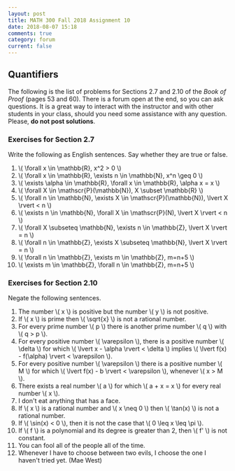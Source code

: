 ```yaml
---
layout: post
title: MATH 300 Fall 2018 Assignment 10
date: 2018-08-07 15:18
comments: true
category: forum
current: false
---
```


## Quantifiers

<div class="alert alert-info">
	The following is the list of problems for Sections 2.7 and 2.10 of the <em>Book of Proof</em> (pages 53 and 60).  There is a forum open at the end, so you can ask questions.  It is a great way to interact with the instructor and with other students in your class, should you need some assistance with any question. Please, <strong>do not post solutions</strong>.
</div>

### Exercises for Section 2.7

Write the following as English sentences.  Say whether they are true or false.

1. \\( \forall x \in \mathbb{R}, x^2 > 0 \\)
2. \\( \forall x \in \mathbb{R}, \exists n \in \mathbb{N}, x^n \geq 0 \\)
3. \\( \exists \alpha \in \mathbb{R}, \forall x \in \mathbb{R}, \alpha x = x \\)
4. \\( \forall X \in \mathscr{P}(\\mathbb{N}), X \subset \mathbb{R} \\)
5. \\( \forall n \in \mathbb{N}, \exists X \in \mathscr{P}(\mathbb{N}), \lvert X \rvert < n \\)
6. \\( \exists n \in \mathbb{N}, \forall X \in \mathscr{P}(N), \lvert X \rvert < n \\)
7. \\( \forall X \subseteq \mathbb{N}, \exists n \in \mathbb{Z}, \lvert X \rvert = n \\)
8. \\( \forall n \in \mathbb{Z}, \exists X \subseteq \mathbb{N}, \lvert X \rvert = n \\)
9. \\( \forall n \in \mathbb{Z}, \exists m \in \mathbb{Z}, m=n+5 \\)
10. \\( \exists m \in \mathbb{Z}, \forall n \in \mathbb{Z}, m=n+5 \\)

### Exercises for Section 2.10

Negate the following sentences.

1. The number \\( x \\) is positive but the number \\( y \\) is not positive.
2. If \\( x \\) is prime then \\( \sqrt{x} \\) is not a rational number.
3. For every prime number \\( p \\) there is another prime number \\( q \\) with \\( q > p \\).
4. For every positive number \\( \varepsilon \\), there is a positive number \\( \delta \\) for which \\( \lvert x - \alpha \rvert < \delta \\) implies \\( \lvert f(x) - f(\alpha) \rvert < \varepsilon \\).
5. For every positive number \\( \varepsilon \\) there is a positive number \\( M \\) for which \\( \lvert f(x) - b \rvert < \varepsilon \\), whenever \\( x > M \\).
6. There exists a real number \\( a \\) for which \\( a + x = x \\) for every real number \\( x \\).
7. I don't eat anything that has a face.
8. If \\( x \\) is a rational number and \\( x \neq 0 \\) then \\( \tan(x) \\) is not a rational number.
9. If \\( \sin(x) < 0 \\), then it is not the case that \\( 0 \leq x \leq \pi \\).
10. If \\( f \\) is a polynomial and its degree is greater than 2, then \\( f' \\) is not constant.
11. You can fool all of the people all of the time.
12. Whenever I have to choose between two evils, I choose the one I haven't tried yet.  (Mae West)
